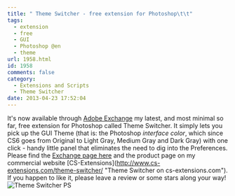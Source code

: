 ```yaml
---
title: " Theme Switcher - free extension for Photoshop\t\t"
tags:
  - extension
  - free
  - GUI
  - Photoshop @en
  - theme
url: 1958.html
id: 1958
comments: false
category:
  - Extensions and Scripts
  - Theme Switcher
date: 2013-04-23 17:52:04
---
```


It's now available through [Adobe Exchange](www.adobeexchange.com "Adobe Exchange") my latest, and most minimal so far, free extension for Photoshop called Theme Switcher. It simply lets you pick up the GUI Theme (that is: the Photoshop _interface color_, which since CS6 goes from Original to Light Gray, Medium Gray and Dark Gray) with one click - handy little panel that eliminates the need to dig into the Preferences. Please find the [Exchange page here](http://adobeexchange.com/store/products/919#.UXZ3eyuG3pg "Theme Switcher on Adobe Exchange") and the product page on my commercial website [CS-Extensions](http://www.cs-extensions.com/theme-switcher/ ‎ "Theme Switcher on cs-extensions.com"). If you happen to like it, please leave a review or some stars along your way!  ![Theme Switcher PS](http://localhost:8888/wp-content/uploads/2013/04/ThemeSwitcher_PS.jpg)